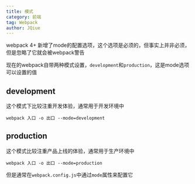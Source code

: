 ```yaml
---
title: 模式
category: 前端
tag: Webpack
author: JQiue
---
```


webpack 4+ 新增了mode的配置选项，这个选项是必须的，但事实上并非必须，但是忽略了它就会被webpack警告

现在的webpack自带两种模式设置，`development`和`production`，这是mode选项可以设置的值

## development

这个模式下比较注重开发体验，通常用于开发环境中

```shell script
webpack 入口 -o 出口 --mode=development
```

## production

这个模式比较注重产品上线的体验，通常用于生产环境中

```shell script
webpack 入口 -o 出口 --mode=production
```

但是通常在`webpack.config.js`中通过`mode`属性来配置它
